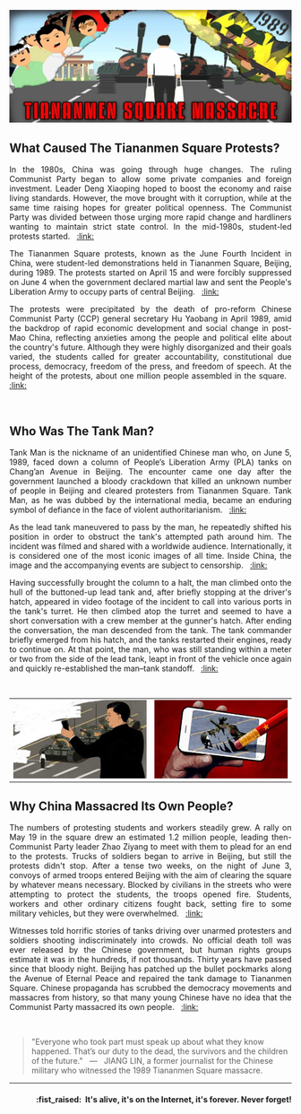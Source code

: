 ![TankMan banner](https://raw.githubusercontent.com/tankman-ch/.github/main/assets/profile-banner_1500x600.jpg)

## What Caused The Tiananmen Square Protests?

<p align="justify">In the 1980s, China was going through huge changes. The ruling Communist Party began to allow some private companies and foreign investment. Leader Deng Xiaoping hoped to boost the economy and raise living standards. However, the move brought with it corruption, while at the same time raising hopes for greater political openness. The Communist Party was divided between those urging more rapid change and hardliners wanting to maintain strict state control. In the mid-1980s, student-led protests started. &nbsp; <a href="https://www.bbc.com/news/world-asia-48445934">:link:</a></p>

<p align="justify">The Tiananmen Square protests, known as the June Fourth Incident in China, were student-led demonstrations held in Tiananmen Square, Beijing, during 1989. The protests started on April 15 and were forcibly suppressed on June 4 when the government declared martial law and sent the People's Liberation Army to occupy parts of central Beijing. &nbsp; <a href="https://en.wikipedia.org/wiki/1989_Tiananmen_Square_protests_and_massacre">:link:</a></p>

<p align="justify">The protests were precipitated by the death of pro-reform Chinese Communist Party (CCP) general secretary Hu Yaobang in April 1989, amid the backdrop of rapid economic development and social change in post-Mao China, reflecting anxieties among the people and political elite about the country's future. Although they were highly disorganized and their goals varied, the students called for greater accountability, constitutional due process, democracy, freedom of the press, and freedom of speech. At the height of the protests, about one million people assembled in the square. &nbsp; <a href="https://en.wikipedia.org/wiki/1989_Tiananmen_Square_protests_and_massacre">:link:</a></p>
<br />

## Who Was The Tank Man?

<p align="justify">Tank Man is the nickname of an unidentified Chinese man who, on June 5, 1989, faced down a column of People’s Liberation Army (PLA) tanks on Chang’an Avenue in Beijing. The encounter came one day after the government launched a bloody crackdown that killed an unknown number of people in Beijing and cleared protesters from Tiananmen Square. Tank Man, as he was dubbed by the international media, became an enduring symbol of defiance in the face of violent authoritarianism. &nbsp; <a href="https://www.britannica.com/biography/Tank-Man">:link:</a></p>

<p align="justify">As the lead tank maneuvered to pass by the man, he repeatedly shifted his position in order to obstruct the tank's attempted path around him. The incident was filmed and shared with a worldwide audience. Internationally, it is considered one of the most iconic images of all time. Inside China, the image and the accompanying events are subject to censorship. &nbsp; <a href="https://en.wikipedia.org/wiki/Tank_Man">:link:</a></p>

<p align="justify">Having successfully brought the column to a halt, the man climbed onto the hull of the buttoned-up lead tank and, after briefly stopping at the driver's hatch, appeared in video footage of the incident to call into various ports in the tank's turret. He then climbed atop the turret and seemed to have a short conversation with a crew member at the gunner's hatch. After ending the conversation, the man descended from the tank. The tank commander briefly emerged from his hatch, and the tanks restarted their engines, ready to continue on. At that point, the man, who was still standing within a meter or two from the side of the lead tank, leapt in front of the vehicle once again and quickly re-established the man–tank standoff. &nbsp; <a href="https://en.wikipedia.org/wiki/Tank_Man">:link:</a></p>
<br />

<table>
    <tr>
        <td><img src="https://raw.githubusercontent.com/tankman-ch/.github/main/assets/img-left_425x250.jpg" width="100%"></td>
        <td><img src="https://raw.githubusercontent.com/tankman-ch/.github/main/assets/img-right_425x250.jpg" width="100%"></td>
    </tr>
</table>

## Why China Massacred Its Own People?

<p align="justify">The numbers of protesting students and workers steadily grew. A rally on May 19 in the square drew an estimated 1.2 million people, leading then-Communist Party leader Zhao Ziyang to meet with them to plead for an end to the protests. Trucks of soldiers began to arrive in Beijing, but still the protests didn't stop. After a tense two weeks, on the night of June 3, convoys of armed troops entered Beijing with the aim of clearing the square by whatever means necessary. Blocked by civilians in the streets who were attempting to protect the students, the troops opened fire. Students, workers and other ordinary citizens fought back, setting fire to some military vehicles, but they were overwhelmed. &nbsp; <a href="https://edition.cnn.com/2019/06/02/asia/tiananmen-square-june-1989-intl/index.html">:link:</a></p>

<p align="justify">Witnesses told horrific stories of tanks driving over unarmed protesters and soldiers shooting indiscriminately into crowds. No official death toll was ever released by the Chinese government, but human rights groups estimate it was in the hundreds, if not thousands. Thirty years have passed since that bloody night. Beijing has patched up the bullet pockmarks along the Avenue of Eternal Peace and repaired the tank damage to Tiananmen Square. Chinese propaganda has scrubbed the democracy movements and massacres from history, so that many young Chinese have no idea that the Communist Party massacred its own people. &nbsp; <a href="https://www.nytimes.com/2019/06/01/opinion/sunday/tiananmen-square-protest.html">:link:</a></p>
<br />

> "Everyone who took part must speak up about what they know happened. That’s our duty to the dead, the survivors and the children of the future." &nbsp; — &nbsp; JIANG LIN, a former journalist for the Chinese military who witnessed the 1989 Tiananmen Square massacre.

---

<h4 align="right">:fist_raised:&nbsp; It's alive, it's on the Internet, it's forever. Never forget!</h4>
